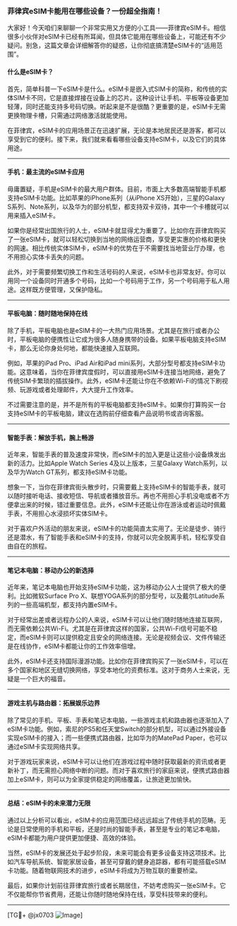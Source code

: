 ### 菲律宾eSIM卡能用在哪些设备？一份超全指南！

大家好！今天咱们来聊聊一个非常实用又方便的小工具——菲律宾eSIM卡。相信很多小伙伴对eSIM卡已经有所耳闻，但具体它能用在哪些设备上，可能还有不少疑问。别急，这篇文章会详细解答你的疑惑，让你彻底搞清楚eSIM卡的“适用范围”。

#### 什么是eSIM卡？

首先，简单科普一下eSIM卡是什么。eSIM卡是嵌入式SIM卡的简称，和传统的实体SIM卡不同，它是直接焊接在设备上的芯片。这种设计让手机、平板等设备更加轻薄，同时还能支持多号码切换。听起来是不是很酷？更重要的是，eSIM卡无需更换物理卡槽，只需通过网络激活就能使用。

在菲律宾，eSIM卡的应用场景正在迅速扩展，无论是本地居民还是游客，都可以享受到它的便利。接下来，我们就来看看哪些设备支持eSIM卡，以及它们的具体用途。

---

#### 手机：最主流的eSIM卡应用

毋庸置疑，手机是eSIM卡的最大用户群体。目前，市面上大多数高端智能手机都支持eSIM卡功能。比如苹果的iPhone系列（从iPhone XS开始），三星的Galaxy S系列、Note系列，以及华为的部分机型，都支持双卡双待，其中一个卡槽就可以用来插入eSIM卡。

如果你是经常出国旅行的人士，eSIM卡就显得尤为重要了。比如你在菲律宾购买了一张eSIM卡，就可以轻松切换到当地的网络运营商，享受更实惠的价格和更快的网速。相比传统实体SIM卡，eSIM卡的优势在于不需要找当地营业厅办理，也不用担心实体卡丢失的问题。

此外，对于需要频繁切换工作和生活号码的人来说，eSIM卡也非常友好。你可以用同一个设备同时开通多个号码，比如一个号码用于工作，另一个号码用于私人用途。这样既方便管理，又保护隐私。

---

#### 平板电脑：随时随地保持在线

除了手机，平板电脑也是eSIM卡的一大热门应用场景。尤其是在旅行或者办公时，平板电脑的便携性让它成为很多人随身携带的设备。如果平板电脑支持eSIM卡，那么无论你身处何地，都能快速接入互联网。

例如，苹果的iPad Pro、iPad Air和iPad mini系列，大部分型号都支持eSIM卡功能。这意味着，当你在菲律宾度假时，可以直接用eSIM卡连接当地网络，避免了传统SIM卡繁琐的插拔操作。此外，eSIM卡还能让你在不依赖Wi-Fi的情况下刷视频、玩游戏或者处理邮件，大大提升工作效率。

不过需要注意的是，并不是所有的平板电脑都支持eSIM卡。如果你打算购买一台支持eSIM卡的平板电脑，建议在选购前仔细查看产品说明书或咨询客服。

---

#### 智能手表：解放手机，腕上畅游

近年来，智能手表的普及速度非常快，而eSIM卡的加入更是让这些小设备焕发出新的活力。比如Apple Watch Series 4及以上版本，三星Galaxy Watch系列，以及华为Watch GT系列，都支持eSIM卡功能。

想象一下，当你在菲律宾街头散步时，只需要戴上支持eSIM卡的智能手表，就可以随时接听电话、接收短信、导航或者播放音乐。再也不用担心手机没电或者不方便拿出来的时候，错过重要信息。此外，eSIM卡还能让你在游泳或者运动时佩戴手表，不用担心水浸损坏实体SIM卡。

对于喜欢户外活动的朋友来说，eSIM卡的功能简直太实用了。无论是徒步、骑行还是潜水，有了智能手表和eSIM卡的支持，你就可以完全脱离手机，轻松享受自由自在的旅程。

---

#### 笔记本电脑：移动办公的新选择

近年来，笔记本电脑也开始支持eSIM卡功能，这为移动办公人士提供了极大的便利。比如微软Surface Pro X、联想YOGA系列的部分型号，以及戴尔Latitude系列的一些高端机型，都支持内置eSIM卡。

对于经常出差或者远程办公的人来说，eSIM卡可以让他们随时随地连接互联网，而无需依赖公共Wi-Fi。尤其是在菲律宾这样的国家，公共Wi-Fi信号可能不稳定，而eSIM卡则可以提供稳定且安全的网络连接。无论是视频会议、文件传输还是在线协作，eSIM卡都能让你的工作效率倍增。

此外，eSIM卡还支持国际漫游功能。比如你在菲律宾购买了一张eSIM卡，可以在多个国家和地区无缝切换网络，享受本地化的资费标准。这对于商务人士来说，无疑是一个巨大的福音。

---

#### 游戏主机与路由器：拓展娱乐边界

除了常见的手机、平板、手表和笔记本电脑，一些游戏主机和路由器也逐渐加入了eSIM卡功能。例如，索尼的PS5和任天堂Switch的部分机型，可以通过外接设备实现eSIM卡的接入；而一些便携式路由器，比如华为的MatePad Paper，也可以通过eSIM卡实现网络共享。

对于游戏玩家来说，eSIM卡可以让他们在游戏过程中随时获取最新的资讯或者更新补丁，而无需担心网络中断的问题。而对于喜欢旅行的家庭来说，便携式路由器加上eSIM卡，则可以为全家提供稳定的网络覆盖，让旅途更加愉快。

---

#### 总结：eSIM卡的未来潜力无限

通过以上分析可以看出，eSIM卡的应用范围已经远远超出了传统手机的范畴。无论是日常使用的手机和平板，还是时尚的智能手表，甚至是专业的笔记本电脑，eSIM卡都能为用户提供更加便捷、高效的体验。

当然，eSIM卡的发展还处于起步阶段，未来可能会有更多设备支持这项技术。比如汽车导航系统、智能家居设备，甚至可穿戴的健身追踪器，都有可能搭载eSIM卡功能。随着物联网技术的进步，eSIM卡将成为万物互联的重要桥梁。

最后，如果你计划前往菲律宾旅行或者长期居住，不妨考虑购买一张eSIM卡。它不仅能帮你节省费用，还能让你随时随地保持在线，享受科技带来的便利。

---

[TG💪+ @jx0703 ![Image](https://github.com/user-attachments/assets/dbca1d08-cadb-493c-b0ec-ad6f7a83f270)]